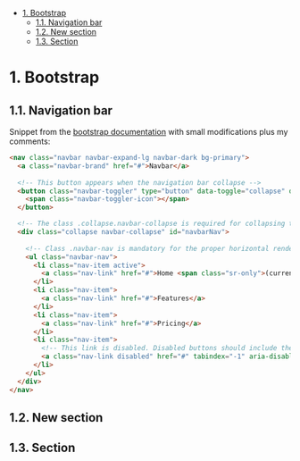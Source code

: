 
- [1. Bootstrap](#1-bootstrap)
  - [1.1. Navigation bar](#11-navigation-bar)
  - [1.2. New section](#12-new-section)
  - [1.3. Section](#13-section)

# 1. Bootstrap

## 1.1. Navigation bar

Snippet from the [bootstrap documentation](https://getbootstrap.com/docs/4.3/components/navbar/#nav) with small modifications plus my comments:

```html
<nav class="navbar navbar-expand-lg navbar-dark bg-primary">
  <a class="navbar-brand" href="#">Navbar</a>
  
  <!-- This button appears when the navigation bar collapse -->
  <button class="navbar-toggler" type="button" data-toggle="collapse" data-target="#navbarNav" aria-controls="navbarNav" aria-expanded="false" aria-label="Toggle navigation">
    <span class="navbar-toggler-icon"></span>
  </button>

  <!-- The class .collapse.navbar-collapse is required for collapsing the navigation items -->
  <div class="collapse navbar-collapse" id="navbarNav">
    
    <!-- Class .navbar-nav is mandatory for the proper horizontal rendering and inheritance of the navbar style. So are the classes .nav-item and .nav-link for elements ul, li and a for a proper rendering -->
    <ul class="navbar-nav">
      <li class="nav-item active">
        <a class="nav-link" href="#">Home <span class="sr-only">(current)</span></a>
      </li>
      <li class="nav-item">
        <a class="nav-link" href="#">Features</a>
      </li>
      <li class="nav-item">
        <a class="nav-link" href="#">Pricing</a>
      </li>
      <li class="nav-item">
        <!-- This link is disabled. Disabled buttons should include the aria-disabled="true" attribute to indicate the state of the element to assistive technologies. While the .disabled class uses pointer-events: none to try to disable the link functionality of <a>s, that CSS property is not yet standardized and doesn’t account for keyboard navigation. As such, you should always add tabindex="-1" on disabled links and use custom JavaScript to fully disable their functionality.-->
        <a class="nav-link disabled" href="#" tabindex="-1" aria-disabled="true">Disabled</a>
      </li>
    </ul>
  </div>
</nav>
```

## 1.2. New section

## 1.3. Section

